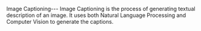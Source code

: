 Image Captioning---
Image Captioning is the process of generating textual description of an image. It uses both Natural Language Processing and Computer Vision to generate the captions.
